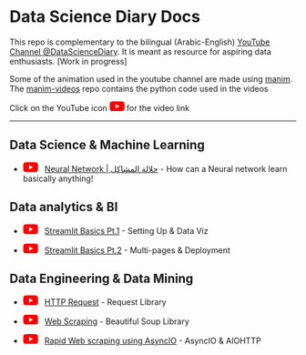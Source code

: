 # Data Science Diary Docs

This repo is complementary to the bilingual (Arabic-English) [YouTube Channel @DataScienceDiary](https://www.youtube.com/@datasciencediary). It is meant as resource for aspiring data enthusiasts. [Work in progress]

Some of the animation used in the youtube channel are made using [manim](https://github.com/3b1b/manim). The [manim-videos](https://github.com/MightyStud/manim-videos) repo contains the python code used in the videos

Click on the YouTube icon ![Youtube Link](other/youtube_logo.png) for the video link

---

## Data Science & Machine Learning

- [![Youtube Link](other/youtube_logo.png)](https://www.youtube.com/watch?v=cB04T2ooh6E&feature=youtu.be) &nbsp; [Neural Network | حلالة المشاكل](https://www.youtube.com/watch?v=cB04T2ooh6E&feature=youtu.be) - How can a Neural network learn basically anything!

## Data analytics & BI

- [![Youtube Link](other/youtube_logo.png)](https://youtu.be/6_GIck6QkBs) &nbsp; [Streamlit Basics Pt.1](https://github.com/MightyStud/High-School-Data-Analysis-Streamlit-App) - Setting Up & Data Viz

- [![Youtube Link](other/youtube_logo.png)](https://youtu.be/6HlSaLuqw3w) &nbsp; [Streamlit Basics Pt.2](https://github.com/MightyStud/High-School-Data-Analysis-Streamlit-App) - Multi-pages & Deployment

## Data Engineering & Data Mining  

- [![Youtube Link](other/youtube_logo.png)](https://www.youtube.com/watch?v=9zDT8n64FFU&) &nbsp; [HTTP Request](https://www.kaggle.com/code/mohamedahmedx2/asyncio-webscraping-tutorial-high-school-data) - Request Library

- [![Youtube Link](other/youtube_logo.png)](https://www.youtube.com/watch?v=bVVdPokXxH4) &nbsp; [Web Scraping](https://www.kaggle.com/code/mohamedahmedx2/asyncio-webscraping-tutorial-high-school-data) - Beautiful Soup Library

- [![Youtube Link](other/youtube_logo.png)](https://www.youtube.com/watch?v=xLX_r-sxG9E) &nbsp; [Rapid Web scraping using AsyncIO](https://www.kaggle.com/code/mohamedahmedx2/asyncio-webscraping-tutorial-high-school-data) - AsyncIO & AIOHTTP
